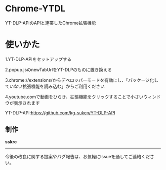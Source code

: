 # Chrome-YTDL
YT-DLP-APIのAPIと連帯したChrome拡張機能

# 使いかた

1.YT-DLP-APIをセットアップする

2.popup.jsのnewTabUrlをYT-DLPのものに置き換える

3.chrome://extensions/からデベロッパーモードを有効にし、「パッケージ化していない拡張機能を読み込む」からご利用ください

4.youtube.comで動画をひらき、拡張機能をクリックすることで小さいウィンドウが表示されます

YT-DLP-API:https://github.com/kg-suken/YT-DLP-API



## 制作
**sskrc**

---

今後の改良に関する提案やバグ報告は、お気軽にIssueを通してご連絡ください。
